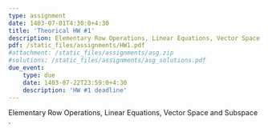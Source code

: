 ```yaml
---
type: assignment
date: 1403-07-01T4:30:0+4:30
title: 'Theorical HW #1'
description: Elementary Row Operations, Linear Equations, Vector Space and Subspace
pdf: /static_files/assignments/HW1.pdf
#attachment: /static_files/assignments/asg.zip
#solutions: /static_files/assignments/asg_solutions.pdf
due_event: 
    type: due
    date: 1403-07-22T23:59:0+4:30
    description: 'HW #1 deadline'
---
```

Elementary Row Operations, Linear Equations, Vector Space and Subspace
.
